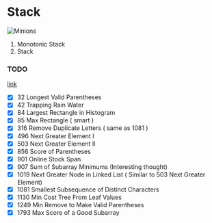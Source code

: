 
# Stack

![Minions](https://assets.leetcode.com/uploads/2021/05/29/queue-plane.jpg)

1. Monotonic Stack
2. Stack

### TODO 
[link](https://leetcode.com/tag/monotonic-stack/)
- [x] 32   Longest Valid Parentheses
- [x] 42   Trapping Rain Water
- [x] 84   Largest Rectangle in Histogram
- [x] 85   Max Rectangle ( smart )
- [x] 316  Remove Duplicate Letters ( same as 1081 )
- [x] 496  Next Greater Element I
- [x] 503  Next Greater Element II
- [x] 856  Score of Parentheses
- [x] 901  Online Stock Span
- [x] 907  Sum of Subarray Minimums (Interesting thought)
- [x] 1019 Next Greater Node in Linked List ( Similar to 503 Next Greater Element)
- [x] 1081 Smallest Subsequence of Distinct Characters
- [x] 1130 Min Cost Tree From Leaf Values
- [x] 1249 Min Remove to Make Valid Parentheses
- [x] 1793 Max Score of a Good Subarray